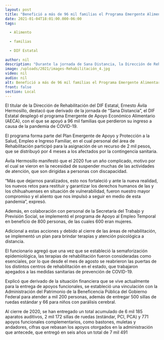 ```yaml
---
layout: post
title: "Benefició a más de 96 mil familias el Programa Emergente Alimentario del DIF Estatal"
date: 2021-01-04T18:01:00.000-06:00
tags:
  
  - Alimento
  
  - familias
  
  - DIF Estatal
  
author: nil
description: "Durante la jornada de Sana Distancia, la Dirección de Rehabilitación de la instancia, sumó esfuerzos al despliegue de éste plan y al mismo tiempo desplegó estrategias para brindar terapias y atención en línea"
image: /uploads/2021/images-Rehabilitación_4.jpg
video: nil
audio: nil
alt: Benefició a más de 96 mil familias el Programa Emergente Alimentario del DIF Estatal
front: false
section: Local
---
```


El titular de la Dirección de Rehabilitación del DIF Estatal, Ernesto Ávila Hermosillo, destacó que derivado de la jornada de “Sana Distancia”, el DIF Estatal desplegó el programa Emergente de Apoyo Económico Alimentario (AECA), con el que se apoyó a 96 mil familias que perdieron su ingreso a causa de la pandemia de COVID-19.

El programa forma parte del Plan Emergente de Apoyo y Protección a la Salud, Empleo e Ingreso Familiar, en el cual personal del área de Rehabilitación participó para la asignación de un recurso de 2 mil pesos, que se distribuyó por 4 meses a los afectados por la contingencia sanitaria.

Ávila Hermosillo manifestó que el 2020 fue un año complicado, motivo por el cual se vieron en la necesidad de suspender muchas de las actividades de atención, que son dirigidas a personas con discapacidad.

“Más que dejarnos paralizados, esto nos fortaleció y ante la nueva realidad, los nuevos retos para restituir y garantizar los derechos humanos de las y los chihuahuenses en situación de vulnerabilidad, fueron nuestro mayor compromiso y el aliento que nos impulsó a seguir en medio de esta pandemia”, expresó.

Además, en colaboración con personal de la Secretaría del Trabajo y Previsión Social, se implementó el programa de Apoyo al Empleo Temporal en beneficio de 800 personas, de las cuales 600 eran mujeres.

Adicional a estas acciones y debido al cierre de las áreas de rehabilitación, se implementó un plan para brindar terapias y atención psicológica a distancia.

El funcionario agregó que una vez que se estableció la semaforización epidemiológica, las terapias de rehabilitación fueron consideradas como esenciales, por lo que desde el mes de agosto se reabrieron las puertas de los distintos centros de rehabilitación en el estado, que trabajaron apegados a las medidas sanitarias de prevención de COVID-19.

Explicó que derivado de la situación financiera que se vive actualmente para la entrega de apoyos funcionales, se estableció una vinculación con la Administración del Patrimonio de la Beneficencia Pública del Gobierno Federal para atender a mil 200 personas, además de entregar 500 sillas de ruedas estándar y 66 para niños con parálisis cerebral.

Al cierre de 2020, se han entregado un total acumulado de 6 mil 185 aparatos auditivos, 2 mil 172 sillas de ruedas (estándar, PCI, PCA) y 771 apoyos funcionales complementarios, como bastones, muletas y andadores, cifras que rebasan los apoyos otorgados en la administración que antecede, que entregó en seis años un total de 7 mil 491